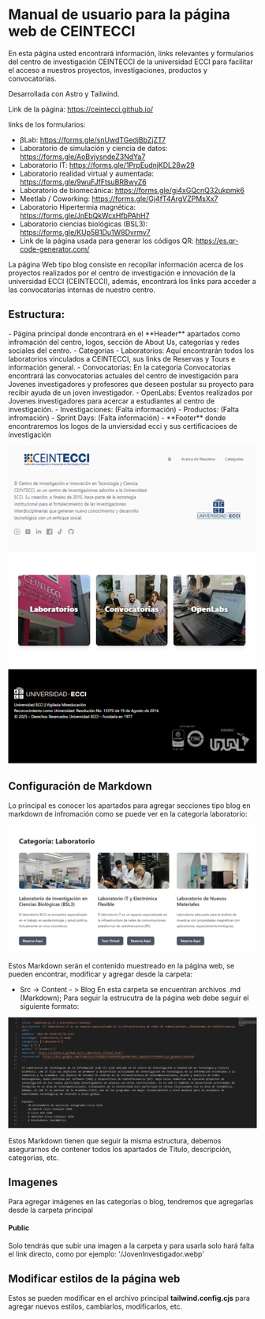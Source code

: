 <h1>Manual de usuario para la página web de CEINTECCI</h1>

En esta página usted encontrará información, links relevantes y formularios del centro de investigación CEINTECCI de la universidad ECCI para facilitar el acceso a nuestros proyectos, investigaciones, productos y convocatorias.

Desarrollada con Astro y Tailwind. 

Link de la página: https://ceintecci.github.io/

links de los formularios:

- βLab: https://forms.gle/snUwdTGedjBbZjZT7
- Laboratorio de simulación y ciencia de datos: https://forms.gle/AoBvjysndeZ3NdYa7
- Laboratorio IT: https://forms.gle/1PrpEudnjKDL28w29
- Laboratorio realidad virtual y aumentada: https://forms.gle/9wuFJfFtsuBRBwyZ6
- Laboratorio de biomecánica: https://forms.gle/gi4xGQcnQ32ukpmk6
- Meetlab / Coworking: https://forms.gle/Gj4fT4ArgVZPMsXx7
- Laboratorio Hipertermia magnética: https://forms.gle/JnEbQkWcxHfbPAhH7
- Laboratorio ciencias biológicas (BSL3): https://forms.gle/KUp5B1Du1W8Dvrmv7
- Link de la página usada para generar los códigos QR: https://es.qr-code-generator.com/

La página Web tipo blog consiste en recopilar información acerca de los proyectos realizados por el centro de investigación e innovación de la universidad ECCI (CEINTECCI), además, encontrará los links para acceder a las convocatorias internas de nuestro centro. 

<h2>Estructura:</h2>  
- Página principal donde encontrará en el **Header** apartados como infromación del centro, logos, sección de About Us, categorías y redes sociales del centro.
- Categorias
  - Laboratorios: Aquí encontrarán todos los laboratorios vinculados a CEINTECCI, sus links de Reservas y Tours e información general. 
  - Convocatorias: En la categoría Convocatorias encontrará las convocatorias actuales del centro de investigación para Jovenes investigadores y profesores que deseen postular su proyecto para recibir ayuda de un joven investigador. 
  - OpenLabs: Eventos realizados por Jovenes investigadores para acercar a estudiantes al centro de investigación. 
  - Investigaciones: (Falta información)
  - Productos: (Falta infromación)
  - Sprint Days: (Falta información)
- **Footer** donde encontraremos los logos de la unviersidad ecci y sus certificacioes de investigación

![Dev_P](./Images_Read_Me/Pagina_Principal.webp)

<h2>Configuración de Markdown</h2>
Lo principal es conocer los apartados para agregar secciones tipo blog en markdown de infromación como se puede ver en la categoría laboratorio:

![Dev_D](./Images_Read_Me/Blog_seg.webp)


Estos Markdown serán el contenido muestreado en la página web, se pueden encontrar, modificar y agregar desde la carpeta:
- Src -> Content - > Blog
En esta carpeta se encuentran archivos .md (Markdown); Para seguir la estrucutra de la página web debe seguir el siguiente formato: 

![DEV_MD](./Images_Read_Me/BlogMD.png)

Estos Markdown tienen que seguir la misma estructura, debemos asegurarnos de contener todos los apartados de Titulo, descripción, categorias, etc.

<h2>Imagenes</h2>
Para agregar imágenes en las categorías o blog, tendremos que agregarlas desde la carpeta principal <h4>Public</h4> Solo tendrás que subir una imagen a la carpeta y para usarla solo hará falta el link directo, como por ejemplo: '/JovenInvestigador.webp'

<h2>Modificar estilos de la página web</h2>

Estos se pueden modificar en el archivo principal **tailwind.config.cjs** para agregar nuevos estilos, cambiarlos, modificarlos, etc.


